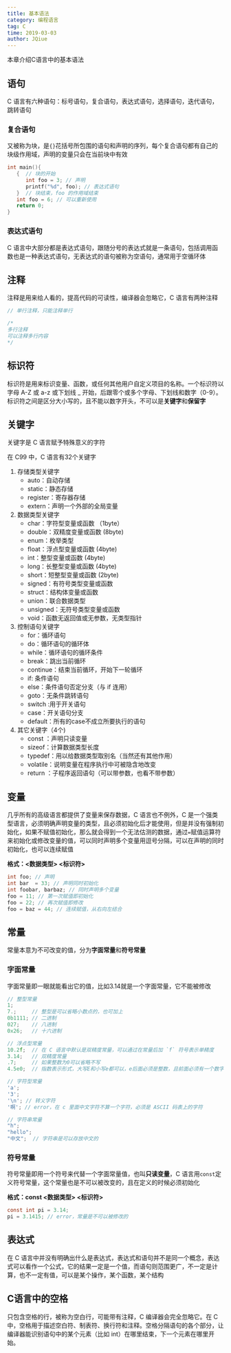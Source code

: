 ```yaml
---
title: 基本语法
category: 编程语言
tag: C
time: 2019-03-03
author: JQiue
---
```


本章介绍C语言中的基本语法

## 语句

C 语言有六种语句：标号语句，复合语句，表达式语句，选择语句，迭代语句，跳转语句

### 复合语句

又被称为块，是`{}`花括号所包围的语句和声明的序列，每个复合语句都有自己的块级作用域，声明的变量只会在当前块中有效

```c
int main(){
   {  // 块的开始
      int foo = 3; // 声明
      printf("%d", foo); // 表达式语句
   }  // 块结束，foo 的作用域结束
   int foo = 6; // 可以重新使用
   return 0;
}
```

### 表达式语句

C 语言中大部分都是表达式语句，跟随分号的表达式就是一条语句，包括调用函数也是一种表达式语句，无表达式的语句被称为空语句，通常用于空循环体

## 注释

注释是用来给人看的，提高代码的可读性，编译器会忽略它，C 语言有两种注释

```c
// 单行注释，只能注释单行

/*
多行注释
可以注释多行内容
*/
```

## 标识符

标识符是用来标识变量、函数，或任何其他用户自定义项目的名称。一个标识符以字母 A-Z 或 a-z 或下划线 _ 开始，后跟零个或多个字母、下划线和数字（0-9）。标识符之间是区分大小写的，且不能以数字开头，不可以是**关键字**和**保留字**

## 关键字

关键字是 C 语言赋予特殊意义的字符

在 C99 中，C 语言有32个关键字

1. 存储类型关键字
   + auto：自动存储
   + static：静态存储
   + register：寄存器存储
   + extern：声明一个外部的全局变量
2. 数据类型关键字
   + char：字符型变量或函数 （1byte）
   + double：双精度变量或函数 (8byte)
   + enum：枚举类型
   + float：浮点型变量或函数 (4byte)
   + int：整型变量或函数 (4byte)
   + long：长整型变量或函数 (4byte)
   + short：短整型变量或函数 (2byte)
   + signed：有符号类型变量或函数
   + struct：结构体变量或函数
   + union：联合数据类型
   + unsigned：无符号类型变量或函数
   + void：函数无返回值或无参数，无类型指针
3. 控制语句关键字
   + for：循环语句
   + do：循环语句的循环体
   + while：循环语句的循环条件
   + break：跳出当前循环
   + continue：结束当前循环，开始下一轮循环
   + if: 条件语句
   + else：条件语句否定分支（与 if 连用）
   + goto：无条件跳转语句
   + switch :用于开关语句
   + case：开关语句分支
   + default：所有的case不成立所要执行的语句
4. 其它关键字（4个)
   + const ：声明只读变量
   + sizeof：计算数据类型长度
   + typedef：用以给数据类型取别名（当然还有其他作用）
   + volatile：说明变量在程序执行中可被隐含地改变
   + return ：子程序返回语句（可以带参数，也看不带参数）

## 变量

几乎所有的高级语言都提供了变量来保存数据，C 语言也不例外，C 是一个强类型语言，必须明确声明变量的类型，且必须初始化后才能使用，但是并没有强制初始化，如果不赋值初始化，那么就会得到一个无法估测的数据，通过`=`赋值运算符来初始化或修改变量的值，可以同时声明多个变量用逗号分隔，可以在声明的同时初始化，也可以连续赋值

**格式：<数据类型> <标识符>**

```c
int foo; // 声明
int bar  = 33; // 声明同时初始化
int foobar, barbaz; // 同时声明多个变量
foo = 11; // 第一次赋值即初始化
foo = 22; // 再次赋值即修改
foo = baz = 44; // 连续赋值，从右向左结合
```

## 常量

常量本意为不可改变的值，分为**字面常量**和**符号常量**

### 字面常量

字面常量即一眼就能看出它的值，比如3.14就是一个字面常量，它不能被修改

```c
// 整型常量
1;
7.;     // 整型是可以省略小数点的，也可加上
0b1111; // 二进制
027;    // 八进制
0x26;   // 十六进制

// 浮点型常量
10.2f;  // 在 C 语言中默认是双精度常量，可以通过在常量后加 `f` 符号表示单精度
3.14;   // 双精度常量
.7;     // 如果整数为0可以省略不写
4.5e0;  // 指数表示形式，大写E和小写e都可以，e后面必须是整数，且前面必须有一个数字

// 字符型常量
'a';
'3';
'\n'; // 转义字符
'啊'; // error，在 c 里面中文字符不算一个字符，必须是 ASCII 码表上的字符

// 字符串常量
"h";
"hello";
"中文";  // 字符串是可以存放中文的
```

### 符号常量

符号常量即用一个符号来代替一个字面常量值，也叫**只读变量**，C 语言用`const`定义符号常量，这个常量也是不可以被改变的，且在定义的时候必须初始化

**格式：const <数据类型> <标识符>**

```c
const int pi = 3.14;
pi = 3.1415; // error，常量是不可以被修改的
```

## 表达式

在 C 语言中并没有明确出什么是表达式，表达式和语句并不是同一个概念，表达式可以看作一个公式，它的结果一定是一个值，而语句则范围更广，不一定是计算，也不一定有值，可以是某个操作，某个函数，某个结构

## C语言中的空格

只包含空格的行，被称为空白行，可能带有注释，C 编译器会完全忽略它。在 C 中，空格用于描述空白符、制表符、换行符和注释。空格分隔语句的各个部分，让编译器能识别语句中的某个元素（比如 int）在哪里结束，下一个元素在哪里开始。
